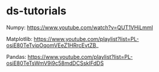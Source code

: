 # ds-tutorials
 
Numpy: https://www.youtube.com/watch?v=QUT1VHiLmmI

Matplotlib: https://www.youtube.com/playlist?list=PL-osiE80TeTvipOqomVEeZ1HRrcEvtZB_

Pandas: https://www.youtube.com/playlist?list=PL-osiE80TeTsWmV9i9c58mdDCSskIFdDS